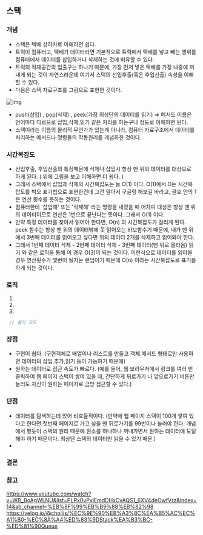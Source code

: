 ## 스택


### 개념

- 스택은 택배 상하차로 이해하면 쉽다.
- 트럭이 컴퓨터고, 택배가 데이터라면 기본적으로 트럭에서 택배를 넣고 빼는 행위를 컴퓨터에서 데이터를 삽입하거나 삭제하는 것에 비유할 수 있다.
- 트럭의 적재공간의 입출구는 하나기 때문에, 가장 먼저 넣은 택배를 가장 나중에 꺼내게 되는 것이 자연스러운데 여기서 스택의 선입후출(혹은 후입선출) 속성을 이해할 수 있다.
- 다음은 스택 자료구조를 그림으로 표현한 것이다.

![img](https://media.vlpt.us/images/sbinha/post/17a3cf61-fb95-4970-b66c-92a71b99846b/Screenshot%202020-04-20%2019.07.55.png)

- push(삽입) , pop(삭제) , peek(가장 최상단의 데이터를 읽기) => 메서드 이름은 언어마다 다르므로 삽입,삭제,읽기 같은 처리를 하는구나 정도로 이해하면 된다.
- 스택이라는 이름의 물리적 무언가가 있는게 아니라, 컴퓨터 자료구조에서 데이터를 처리하는 메서드나 명령들의 작동원리를 개념화한 것이다.

### 시간복잡도
- 선입후출, 후입선출의 특징때문에 삭제나 삽입시 항상 맨 위의 데이터를 대상으로 하게 된다. ( 위에 그림을 보고 이해하면 더 쉽다. )
- 그래서 스택에서 삽입과 삭제의 시간복잡도는 늘 O(1) 이다. O(1)에서 O는 시간복잡도를 빅오 표기법으로 표현한건데 그건 알아서 구글링 해보길 바라고, 괄호 안의 1은 연산 횟수를 뜻하는 것이다.
- 컴퓨터한테 '삽입해' 또는 '삭제해' 라는 명령을 내렸을 때 어차피 대상은 항상 맨 위의 데이터이므로 연산은 1번으로 끝난다는 뜻이다. 그래서 O(1) 이다.
- 만약 특정 데이터를 찾아서 읽어야 한다면, O(n) 의 시간복잡도가 걸리게 된다. peek 함수는 항상 맨 위의 데이터밖에 못 읽어오는 바보함수기 때문에, 내가 맨 위에서 3번째 데이터를 읽어오고 싶다면 위의 데이터 2개를 삭제하고 읽어와야 한다.
- 그래서 1번째 데이터 삭제 - 2번째 데이터 삭제 - 3번째 데이터(맨 위로 올라옴) 읽기 와 같은 로직을 통해 이 경우 O(3)이 되는 것이다. 이런식으로 데이터를 읽어올 경우 연산횟수가 몇번이 될지는 랜덤이기 때문에 O(n) 이라는 시간복잡도로 표기를 하게 되는 것이다.


### 로직

1. 
2. 
3. 




```java
 // 풀이 코드
```


### 장점

- 구현이 쉽다. (구현객체로 배열이나 리스트를 만들고 객체.메서드 형태로만 사용하면 데이터의 삽입,추가,읽기 등이 가능하기 때문에)
- 원하는 데이터로 접근 속도가 빠르다. (예를 들어, 웹 브라우저에서 링크를 여러 번 클릭하여 웹 페이지 스택이 쌓여 있을 때, 간단하게 뒤로가기 나 앞으로가기 버튼만 눌러도 자신이 원하는 페이지로 금방 접근할 수 있다.)



### 단점

- 데이터를 탐색하는데 있어 비효율적이다. (만약에 웹 페이지 스택이 100개 쌓여 있다고 한다면 첫번째 페이지로 가고 싶을 땐 뒤로가기를 99번이나 눌러야 한다. 개념에서 봤듯이 스택의 원리 때문에 원소를 하나하나 꺼내가면서 원하는 데이터에 도달해야 하기 때문이다. 최상단 스택의 데이터만 읽을 수 있기 때문.)
- 



### 결론




### 참고
https://www.youtube.com/watch?v=WB_BoAgWLNU&list=PLRx0vPvlEmdDHxCvAQS1_6XV4deOwfVrz&index=14&ab_channel=%EB%8F%99%EB%B9%88%EB%82%98
https://velog.io/@choiiis/%EC%9E%90%EB%A3%8C%EA%B5%AC%EC%A1%B0-%EC%8A%A4%ED%83%9DStack%EA%B3%BC-%ED%81%90Queue



